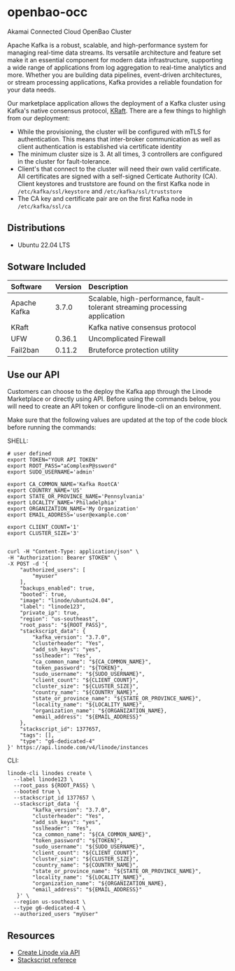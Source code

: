 # openbao-occ
Akamai Connected Cloud OpenBao Cluster

Apache Kafka is a robust, scalable, and high-performance system for managing real-time data streams. Its versatile architecture and feature set make it an essential component for modern data infrastructure, supporting a wide range of applications from log aggregation to real-time analytics and more. Whether you are building data pipelines, event-driven architectures, or stream processing applications, Kafka provides a reliable foundation for your data needs.

Our marketplace application allows the deployment of a Kafka cluster using Kafka's native consensus protocol, [KRaft](https://kafka.apache.org/documentation/#kraft). There are a few things to highligh from our deployment:

- While the provisioning, the cluster will be configured with mTLS for authentication. This means that inter-broker communication as well as client authentication is established via certificate identity
- The minimum cluster size is 3. At all times, 3 controllers are configured in the cluster for fault-tolerance.
- Client's that connect to the cluster will need their own valid certificate. All certificates are signed with a self-signed Certicate Authority (CA). Client keystores and truststore are found on the first Kafka node in `/etc/kafka/ssl/keystore` and `/etc/kafka/ssl/truststore`
- The CA key and certificate pair are on the first Kafka node in `/etc/kafka/ssl/ca`

## Distributions

- Ubuntu 22.04 LTS

## Sotware Included

| Software  | Version   | Description   |
| :---      | :----     | :---          |
| Apache Kafka    | 3.7.0    | Scalable, high-performance, fault-tolerant streaming processing application  |
| KRaft | | Kafka native consensus protocol |
| UFW      | 0.36.1    | Uncomplicated Firewall |
| Fail2ban   | 0.11.2    | Bruteforce protection utility |

## Use our API

Customers can choose to the deploy the Kafka app through the Linode Marketplace or directly using API. Before using the commands below, you will need to create an API token or configure linode-cli on an environment.

Make sure that the following values are updated at the top of the code block before running the commands:

SHELL:
```
# user defined
export TOKEN="YOUR API TOKEN"
export ROOT_PASS="aComplexP@ssword"
export SUDO_USERNAME='admin'

export CA_COMMON_NAME='Kafka RootCA'
export COUNTRY_NAME='US'
export STATE_OR_PROVINCE_NAME='Pennsylvania'
export LOCALITY_NAME='Philadelphia'
export ORGANIZATION_NAME='My Organization'
export EMAIL_ADDRESS='user@example.com'

export CLIENT_COUNT='1'
export CLUSTER_SIZE='3'


curl -H "Content-Type: application/json" \
-H "Authorization: Bearer $TOKEN" \
-X POST -d '{
    "authorized_users": [
        "myuser"
    ],
    "backups_enabled": true,
    "booted": true,
    "image": "linode/ubuntu24.04",
    "label": "linode123",
    "private_ip": true,
    "region": "us-southeast",
    "root_pass": "${ROOT_PASS}",
    "stackscript_data": {
        "kafka_version": "3.7.0",
        "clusterheader": "Yes",
        "add_ssh_keys": "yes",
        "sslheader": "Yes",
        "ca_common_name": "${CA_COMMON_NAME}",
        "token_password": "${TOKEN}",
        "sudo_username": "${SUDO_USERNAME}",
        "client_count": "${CLIENT_COUNT}",
        "cluster_size": "${CLUSTER_SIZE}",
        "country_name": "${COUNTRY_NAME}",
        "state_or_province_name": "${STATE_OR_PROVINCE_NAME}",
        "locality_name": "${LOCALITY_NAME}",
        "organization_name": "${ORGANIZATION_NAME},
        "email_address": "${EMAIL_ADDRESS}"
    },
    "stackscript_id": 1377657,
    "tags": [],
    "type": "g6-dedicated-4"
}' https://api.linode.com/v4/linode/instances

```

CLI:
```
linode-cli linodes create \
  --label linode123 \
  --root_pass ${ROOT_PASS} \
  --booted true \
  --stackscript_id 1377657 \
  --stackscript_data '{ 
        "kafka_version": "3.7.0",
        "clusterheader": "Yes",
        "add_ssh_keys": "yes",
        "sslheader": "Yes",
        "ca_common_name": "${CA_COMMON_NAME}",
        "token_password": "${TOKEN}",
        "sudo_username": "${SUDO_USERNAME}",
        "client_count": "${CLIENT_COUNT}",
        "cluster_size": "${CLUSTER_SIZE}",
        "country_name": "${COUNTRY_NAME}",
        "state_or_province_name": "${STATE_OR_PROVINCE_NAME}",
        "locality_name": "${LOCALITY_NAME}",
        "organization_name": "${ORGANIZATION_NAME},
        "email_address": "${EMAIL_ADDRESS}"
   }' \
  --region us-southeast \
  --type g6-dedicated-4 \
  --authorized_users "myUser"
```

## Resources
- [Create Linode via API](https://www.linode.com/docs/api/linode-instances/#linode-create)
- [Stackscript referece](https://www.linode.com/docs/guides/writing-scripts-for-use-with-linode-stackscripts-a-tutorial/#user-defined-fields-udfs)
